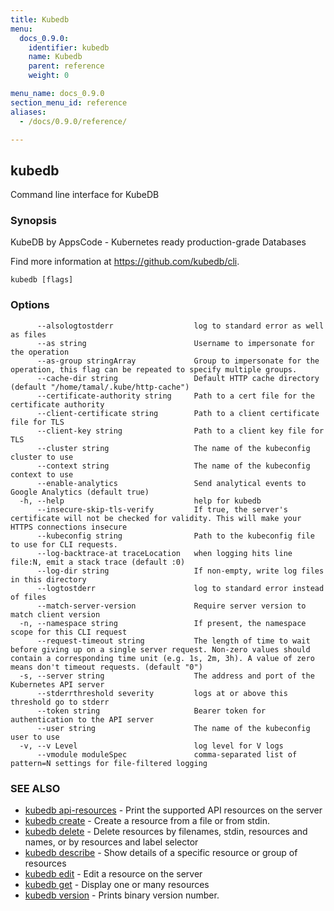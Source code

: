 ```yaml
---
title: Kubedb
menu:
  docs_0.9.0:
    identifier: kubedb
    name: Kubedb
    parent: reference
    weight: 0

menu_name: docs_0.9.0
section_menu_id: reference
aliases:
  - /docs/0.9.0/reference/

---
```

## kubedb

Command line interface for KubeDB

### Synopsis

KubeDB by AppsCode - Kubernetes ready production-grade Databases 

Find more information at https://github.com/kubedb/cli.

```
kubedb [flags]
```

### Options

```
      --alsologtostderr                  log to standard error as well as files
      --as string                        Username to impersonate for the operation
      --as-group stringArray             Group to impersonate for the operation, this flag can be repeated to specify multiple groups.
      --cache-dir string                 Default HTTP cache directory (default "/home/tamal/.kube/http-cache")
      --certificate-authority string     Path to a cert file for the certificate authority
      --client-certificate string        Path to a client certificate file for TLS
      --client-key string                Path to a client key file for TLS
      --cluster string                   The name of the kubeconfig cluster to use
      --context string                   The name of the kubeconfig context to use
      --enable-analytics                 Send analytical events to Google Analytics (default true)
  -h, --help                             help for kubedb
      --insecure-skip-tls-verify         If true, the server's certificate will not be checked for validity. This will make your HTTPS connections insecure
      --kubeconfig string                Path to the kubeconfig file to use for CLI requests.
      --log-backtrace-at traceLocation   when logging hits line file:N, emit a stack trace (default :0)
      --log-dir string                   If non-empty, write log files in this directory
      --logtostderr                      log to standard error instead of files
      --match-server-version             Require server version to match client version
  -n, --namespace string                 If present, the namespace scope for this CLI request
      --request-timeout string           The length of time to wait before giving up on a single server request. Non-zero values should contain a corresponding time unit (e.g. 1s, 2m, 3h). A value of zero means don't timeout requests. (default "0")
  -s, --server string                    The address and port of the Kubernetes API server
      --stderrthreshold severity         logs at or above this threshold go to stderr
      --token string                     Bearer token for authentication to the API server
      --user string                      The name of the kubeconfig user to use
  -v, --v Level                          log level for V logs
      --vmodule moduleSpec               comma-separated list of pattern=N settings for file-filtered logging
```

### SEE ALSO

* [kubedb api-resources](/docs/reference/kubedb_api-resources.md)	 - Print the supported API resources on the server
* [kubedb create](/docs/reference/kubedb_create.md)	 - Create a resource from a file or from stdin.
* [kubedb delete](/docs/reference/kubedb_delete.md)	 - Delete resources by filenames, stdin, resources and names, or by resources and label selector
* [kubedb describe](/docs/reference/kubedb_describe.md)	 - Show details of a specific resource or group of resources
* [kubedb edit](/docs/reference/kubedb_edit.md)	 - Edit a resource on the server
* [kubedb get](/docs/reference/kubedb_get.md)	 - Display one or many resources
* [kubedb version](/docs/reference/kubedb_version.md)	 - Prints binary version number.


